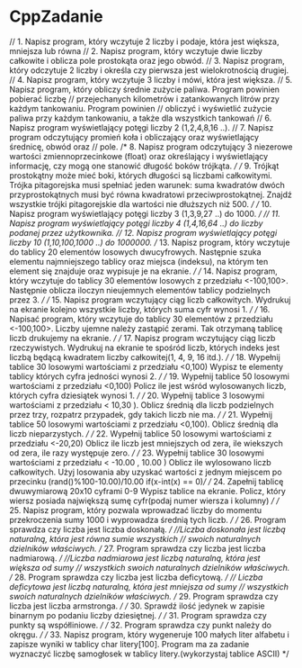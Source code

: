# CppZadanie
// 1. Napisz program, który wczytuje 2 liczby i podaje, która jest większa, mniejsza lub równa
// 2. Napisz program, który wczytuje dwie liczby całkowite i oblicza pole prostokąta oraz jego obwód.
// 3. Napisz program, który odczytuje 2 liczby i określa czy pierwsza jest wielokrotnością drugiej.
// 4. Napisz program, który wczytuje 3 liczby i mówi, która jest większa. 
// 5. Napisz program, który obliczy średnie zużycie paliwa. Program powinien pobierać liczbę
// przejechanych kilometrów i zatankowanych litrów przy każdym tankowaniu. Program powinien
// obliczyć i wyświetlić zużycie paliwa przy każdym tankowaniu, a także dla wszystkich tankowań
// 6. Napisz program wyświetlający potęgi liczby 2 (1,2,4,8,16 ..).
// 7. Napisz program odczytujący promień koła i obliczający oraz wyświetlający średnicę, obwód oraz
// pole. 
/* 8. Napisz program odczytujący 3 niezerowe wartości zmiennoprzecinkowe (float) oraz określający i
wyświetlający informację, czy mogą one stanowić długość boków trójkąta. */
/* 9. Trójkąt prostokątny może mieć boki, których długości są liczbami całkowitymi. Trójka pitagorejska
musi spełniać jeden warunek: suma kwadratów dwóch przyprostokątnych musi być równa
kwadratowi przeciwprostokątnej. Znajdź wszystkie trójki pitagorejskie dla wartości nie dłuższych niż
500.  */
/* 10. Napisz program wyświetlający potęgi liczby 3 (1,3,9,27 ..) do 1000. */
// 11. Napisz program wyświetlający potęgi liczby 4 (1,4,16,64 ..) do liczby podanej przez użytkownika.
// 12. Napisz program wyświetlający potęgi liczby 10 (1,10,100,1000 ..) do 1000000.
/* 13. Napisz program, który wczytuje do tablicy 20 elementów losowych dwucyfrowych. Następnie
szuka elementu najmniejszego tablicy oraz miejsca (indeksu), na którym ten element się znajduje
oraz wypisuje je na ekranie.  */
/* 14. Napisz program, który wczytuje do tablicy 30 elementów losowych z przedziału <-100,100>.
Następnie oblicza iloczyn nieujemnych elementów tablicy podzielnych przez 3.  */
/* 15. Napisz program wczytujący ciąg liczb całkowitych. Wydrukuj
na ekranie kolejno wszystkie liczby, których suma cyfr wynosi 1.  */
/* 16. Napisać program, który wczytuje do tablicy 30 elementów z przedziału <-100,100>. Liczby ujemne
należy zastąpić zerami. Tak otrzymaną tablicę liczb drukujemy na ekranie. */
/* 17. Napisz program wczytujący ciąg liczb rzeczywistych.
Wydrukuj na ekranie te spośród liczb, których indeks jest liczbą będącą kwadratem 
liczby całkowitej(1, 4, 9, 16 itd.). */
/* 18. Wypełnij tablice 30 losowymi wartościami z przedziału <0,100)
Wypisz te elementy tablicy których cyfra jedności wynosi 2. */
/* 19. Wypełnij tablice 50 losowymi wartościami z przedziału <0,100)
Policz ile jest wśród wylosowanych liczb, których cyfra dziesiątek wynosi 1. */
/* 20. Wypełnij tablice 3 losowymi wartościami z przedziału < 10,30 ). Oblicz średnią
 dla liczb podzielnych przez trzy, rozpatrz przypadek, gdy takich liczb nie ma. */
/* 21. Wypełnij tablice 50 losowymi wartościami z przedziału <0,100). Oblicz średnią dla liczb
nieparzystych. */
/* 22. Wypełnij tablice 50 losowymi wartościami z przedziału <-20,20)
Oblicz ile liczb jest mniejszych od zera, ile wiekszych od zera, ile razy występuje zero. */
/* 23. Wypełnij tablice 30 losowymi wartościami z przedziału < -10.00 , 10.00 )
Oblicz ile wylosowano liczb całkowitych. Użyj losowania aby uzyskać wartości z jednym miejscem po
przecinku (rand()%100-10.00)/10.00    if(x-int(x) == 0)*/
/* 24. Zapełnij tablicę dwuwymiarową 20x10 cyframi 0-9 Wypisz tablice na ekranie.
Policz, który wiersz posiada największą sumę cyfr(podaj numer wiersza i kolumny) */
/* 25. Napisz program, który pozwala wprowadzać liczby do momentu przekroczenia sumy 1000 i
wyprowadza średnią tych liczb. */
/* 26. Program sprawdza czy liczba jest liczba doskonałą. */
//Liczba doskonała jest liczbą naturalną, która jest równa sumie wszystkich 
// swoich naturalnych dzielników właściwych.
/* 27. Program sprawdza czy liczba jest liczba nadmiarową. */
//Liczba nadmiarowa jest liczbą naturalną, która jest większa od sumy 
// wszystkich swoich naturalnych dzielników właściwych.
/* 28. Program sprawdza czy liczba jest liczba deficytową. */
// Liczba deficytowa jest liczbą naturalną, która jest mniejsza od sumy 
// wszystkich swoich naturalnych dzielników właściwych.
/* 29. Program sprawdza czy liczba jest liczba armstronga. */
/* 30. Sprawdź ilość jedynek w zapisie binarnym po podaniu liczby dziesiętnej. */
/* 31. Program sprawdza czy punkty są współliniowe. */
/* 32. Program sprawdza czy punkt należy do okręgu. */
/* 33. Napisz program, który wygeneruje 100 małych liter alfabetu i zapisze wyniki 
w tablicy char litery[100]. Program ma za zadanie wyznaczyć liczbę samogłosek 
w tablicy litery.(wykorzystaj tablice ASCII) */

